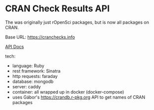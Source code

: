 CRAN Check Results API
======================

The was originally just rOpenSci packages, but is now all packages on CRAN.

Base URL: <https://cranchecks.info>

[API Docs](docs/api_docs.md)

tech:

* language: Ruby
* rest framework: Sinatra
* http requests: faraday
* database: mongodb
* server: caddy
* container: all wrapped up in docker (docker-compose)
* uses Gábor's <https://crandb.r-pkg.org> API to get names of CRAN packages

